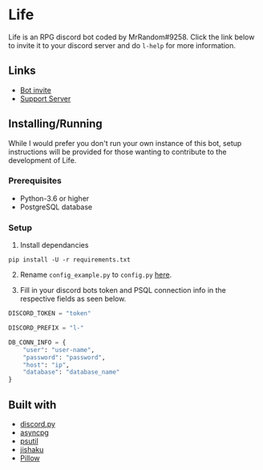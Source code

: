 # Life
Life is an RPG discord bot coded by MrRandom#9258. Click the link below to invite it to your discord server and do `l-help` for more information.

## Links
* [Bot invite](https://discordapp.com/oauth2/authorize?client_id=628284183579721747&scope=bot)
* [Support Server](https://discord.gg/8a2a486)

## Installing/Running
While I would prefer you don't run your own instance of this bot, setup instructions will be provided for those wanting to contribute to the development of Life.

### Prerequisites
* Python-3.6 or higher
* PostgreSQL database

### Setup
1. Install dependancies
```
pip install -U -r requirements.txt
```
2. Rename `config_example.py` to `config.py` [here](https://github.com/MyNameBeMrRandom/Life/tree/master/Life).

3. Fill in your discord bots token and PSQL connection info in the respective fields as seen below.
```python
DISCORD_TOKEN = "token"

DISCORD_PREFIX = "l-"

DB_CONN_INFO = {
    "user": "user-name",
    "password": "password",
    "host": "ip",
    "database": "database_name"
}

```

## Built with
* [discord.py](https://github.com/Rapptz/discord.py)
* [asyncpg](https://github.com/MagicStack/asyncpg)
* [psutil](https://github.com/giampaolo/psutil)
* [jishaku](https://github.com/Gorialis/jishaku)
* [Pillow](https://github.com/python-pillow/Pillow)
